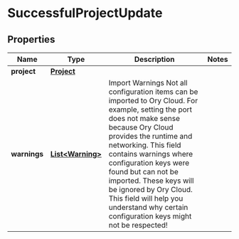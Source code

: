 

# SuccessfulProjectUpdate


## Properties

Name | Type | Description | Notes
------------ | ------------- | ------------- | -------------
**project** | [**Project**](Project.md) |  | 
**warnings** | [**List&lt;Warning&gt;**](Warning.md) | Import Warnings  Not all configuration items can be imported to Ory Cloud. For example, setting the port does not make sense because Ory Cloud provides the runtime and networking.  This field contains warnings where configuration keys were found but can not be imported. These keys will be ignored by Ory Cloud. This field will help you understand why certain configuration keys might not be respected! | 



